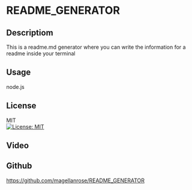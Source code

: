 # README_GENERATOR

## Descriptiom
This is a readme.md generator where you can write the information for a readme inside your terminal
## Usage
node.js
## License
MIT </br>
[![License: MIT](https://img.shields.io/badge/License-MIT-yellow.svg)](https://opensource.org/licenses/MIT)

## Video
## Github
https://github.com/magellanrose/README_GENERATOR 